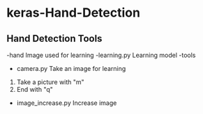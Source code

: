 # keras-Hand-Detection

## Hand Detection Tools

-hand
Image used for learning
-learning.py
Learning model
-tools
  - camera.py
  Take an image for learning
  1. Take a picture with "m"
  2. End with "q"
  - image_increase.py
  Increase image
